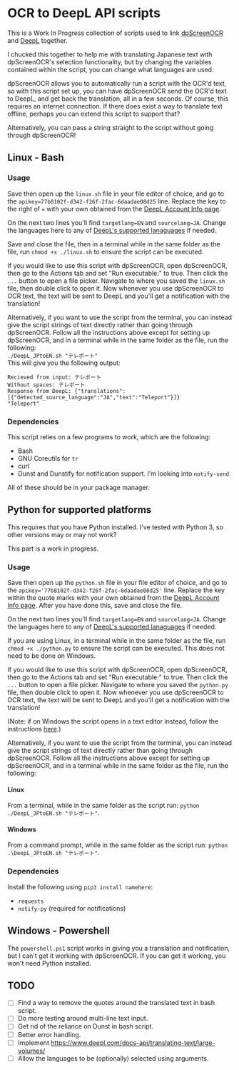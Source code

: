 # OCR to DeepL API scripts
This is a Work In Progress collection of scripts used to link [dpScreenOCR](https://danpla.github.io/dpscreenocr/) and [DeepL](https://www.deepl.com/home) together.

I chucked this together to help me with translating Japanese text with dpScreenOCR's selection functionality, but by changing the variables contained within the script, you can change what languages are used.

dpScreenOCR allows you to automatically run a script with the OCR'd text, so with this script set up, you can have dpScreenOCR send the OCR'd text to DeepL, and get back the translation, all in a few seconds. Of course, this requires an internet connection. If there does exist a way to translate text offline, perhaps you can extend this script to support that?

Alternatively, you can pass a string straight to the script without going through dpScreenOCR!

## Linux - Bash
### Usage
Save then open up the `linux.sh` file in your file editor of choice, and go to the `apikey=77b8102f-d342-f26f-2fac-6daadae08d25` line. Replace the key to the right of `=` with your own obtained from the [DeepL Account Info page](https://www.deepl.com/pro-account.html).

On the next two lines you'll find `targetlang=EN` and `sourcelang=JA`. Change the languages here to any of [DeepL's supported lanaguages](https://www.deepl.com/docs-api/translating-text/request/) if needed.

Save and close the file, then in a terminal while in the same folder as the file, run `chmod +x ./linux.sh` to ensure the script can be executed.

If you would like to use this script with dpScreenOCR, open dpScreenOCR, then go to the Actions tab and set "Run executable:" to true. Then click the `...` button to open a file picker. Navigate to where you saved the `linux.sh` file, then double click to open it. Now whenever you use dpScreenOCR to OCR text, the text will be sent to DeepL and you'll get a notification with the translation!

Alternatively, if you want to use the script from the terminal, you can instead give the script strings of text directly rather than going through dpScreenOCR. Follow all the instructions above except for setting up dpScreenOCR, and in a terminal while in the same folder as the file, run the following:    
`./DeepL_JPtoEN.sh "テレポート"`    
This will give you the following output:
```
Recieved from input: テレポート
Without spaces: テレポート
Response from DeepL: {"translations":[{"detected_source_language":"JA","text":"Teleport"}]}
"Teleport"
```

### Dependencies
This script relies on a few programs to work, which are the following:
*   Bash
*   GNU Coreutils for `tr`
*   curl
*   Dunst and Dunstify for notification support. I'm looking into `notify-send`

All of these should be in your package manager.

## Python for supported platforms
This requires that you have Python installed. I've tested with Python 3, so other versions may or may not work?

This part is a work in progress.

### Usage
Save then open up the `python.sh` file in your file editor of choice, and go to the `apikey='77b8102f-d342-f26f-2fac-6daadae08d25'` line. Replace the key within the quote marks with your own obtained from the [DeepL Account Info page](https://www.deepl.com/pro-account.html). After you have done this, save and close the file.

On the next two lines you'll find `targetlang=EN` and `sourcelang=JA`. Change the languages here to any of [DeepL's supported lanaguages](https://www.deepl.com/docs-api/translating-text/request/) if needed.

If you are using Linux, in a terminal while in the same folder as the file, run `chmod +x ./python.py` to ensure the script can be executed. This does not need to be done on Windows.

If you would like to use this script with dpScreenOCR, open dpScreenOCR, then go to the Actions tab and set "Run executable:" to true. Then click the `...` button to open a file picker. Navigate to where you saved the `python.py` file, then double click to open it. Now whenever you use dpScreenOCR to OCR text, the text will be sent to DeepL and you'll get a notification with the translation!

(Note: if on Windows the script opens in a text editor instead, follow the instructions [here](https://danpla.github.io/dpscreenocr/manual.html#running-scripts-on-windows).)

Alternatively, if you want to use the script from the terminal, you can instead give the script strings of text directly rather than going through dpScreenOCR. Follow all the instructions above except for setting up dpScreenOCR, and in a terminal while in the same folder as the file, run the following: 

#### Linux
From a terminal, while in the same folder as the script run: `python ./DeepL_JPtoEN.sh "テレポート"`.

#### Windows
From a command prompt, while in the same folder as the script run: `python .\DeepL_JPtoEN.sh "テレポート"`.

### Dependencies
Install the following using `pip3 install namehere`:
*   `requests`
*   `notify-py` (required for notifications)

## Windows - Powershell

The `powershell.ps1` script works in giving you a translation and notification, but I can't get it working with dpScreenOCR. If you can get it working, you won't need Python installed.

## TODO
- [ ] Find a way to remove the quotes around the translated text in bash script.
- [ ] Do more testing around multi-line text input.
- [ ] Get rid of the reliance on Dunst in bash script.
- [ ] Better error handling.
- [ ] Implement https://www.deepl.com/docs-api/translating-text/large-volumes/
- [ ] Allow the languages to be (optionally) selected using arguments.
